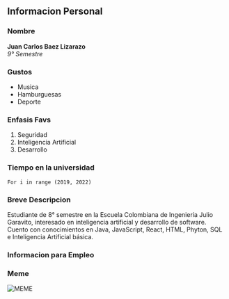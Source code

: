 ## Informacion Personal

### Nombre
**Juan Carlos Baez Lizarazo**  
*9° Semestre*  

### Gustos  
- Musica
- Hamburguesas
- Deporte

### Enfasis Favs   
1. Seguridad
2. Inteligencia Artificial  
3. Desarrollo

### Tiempo en la universidad
~~~
For i in range (2019, 2022)
~~~

### Breve Descripcion

Estudiante de 8° semestre en la Escuela Colombiana de Ingeniería Julio Garavito, interesado en inteligencia artificial y desarrollo de software. Cuento con conocimientos en Java, JavaScript, React, HTML, Phyton, SQL e Inteligencia Artificial básica.

### Informacion para Empleo

[LinkedIn]:https://www.linkedin.com/in/juan-carlos-b%C3%A1ez-lizarazo-16869321a/

### Meme
![MEME](https://televisa.brightspotcdn.com/dims4/default/370264d/2147483647/strip/true/crop/1200x901+0+150/resize/818x614!/quality/90/?url=https%3A%2F%2Ftelevisa-brightspot.s3.amazonaws.com%2Fapi%2F9b%2F25%2F796e30be4fd98fb3504efba66abc%2Fcxq-ydqxeaet55s.jpg)  
